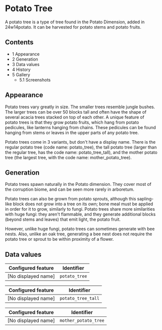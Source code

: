 # Potato Tree
A potato tree is a type of tree found in the Potato Dimension, added in 24w14potato. It can be harvested for potato stems and potato fruits.

## Contents
- 1 Appearance
- 2 Generation
- 3 Data values
- 4 History
- 5 Gallery
	- 5.1 Screenshots

## Appearance
Potato trees vary greatly in size. The smaller trees resemble jungle bushes. The larger trees can be over 50 blocks tall and often have the shape of several acacia trees stacked on top of each other. A unique feature of potato trees is that they grow potato fruits, which hang from potato pedicules, like lanterns hanging from chains. These pedicules can be found hanging from stems or leaves in the upper parts of any potato tree.

Potato trees come in 3 variants, but don't have a display name. There is the regular potato tree (code name: potato_tree), the tall potato tree (larger than the regular tree, has the code name: potato_tree_tall), and the mother potato tree (the largest tree, with the code name: mother_potato_tree).

## Generation
Potato trees spawn naturally in the Potato dimension. They cover most of the corruption biome, and can be seen more rarely in arboretum.

Potato trees can also be grown from potato sprouts, although this sapling-like block does not grow into a tree on its own; bone meal must be applied in order for it to grow, similarly to fungi. Potato trees share more similarities with huge fungi: they aren't flammable, and they generate additional blocks (beyond stems and leaves) that emit light, the potato fruit.

However, unlike huge fungi, potato trees can sometimes generate with bee nests. Also, unlike an oak tree, generating a bee nest does not require the potato tree or sprout to be within proximity of a flower.

## Data values
| Configured feature  | Identifier    |
|---------------------|---------------|
| [No displayed name] | `potato_tree` |

| Configured feature  | Identifier         |
|---------------------|--------------------|
| [No displayed name] | `potato_tree_tall` |

| Configured feature  | Identifier           |
|---------------------|----------------------|
| [No displayed name] | `mother_potato_tree` |

